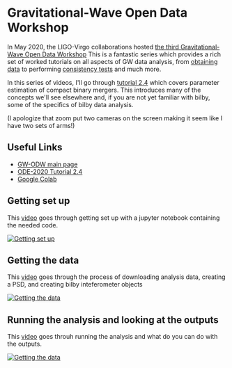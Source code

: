 # Gravitational-Wave Open Data Workshop

In May 2020, the LIGO-Virgo collaborations hosted [the third Gravitational-Wave Open Data Workshop](https://www.gw-openscience.org/s/workshop3/)
This is a fantastic series which provides a rich set of worked tutorials on all aspects of GW data analysis, from [obtaining data](https://github.com/gw-odw/odw-2020/blob/master/Day_1/Tuto%201.2%20Open%20Data%20access%20with%20GWpy.ipynb) to performing [consistency tests](https://github.com/gw-odw/odw-2020/blob/master/Day_2/Tuto_2.3_Signal_consistency_and_significance.ipynb) and much more.

In this series of videos, I'll go through [tutorial 2.4](https://github.com/gw-odw/odw-2020/blob/master/Day_2/Tuto_2.4_Parameter_estimation_for_compact_object_mergers.ipynb) which covers parameter estimation of compact binary mergers.
This introduces many of the concepts we'll see elsewhere and, if you are not yet familiar with bilby, some of the specifics of bilby data analysis.

(I apologize that zoom put two cameras on the screen making it seem like I have two sets of arms!)

## Useful Links
* [GW-ODW main page](https://www.gw-openscience.org/s/workshop3/)
* [ODE-2020 Tutorial 2.4](https://github.com/gw-odw/odw-2020/blob/master/Day_2/Tuto_2.4_Parameter_estimation_for_compact_object_mergers.ipynb)
* [Google Colab](https://colab.research.google.com/)

## Getting set up
This [video](https://youtu.be/D5mkFydbMso) goes through getting set up with a jupyter notebook containing the needed code. 

[![Getting set up](https://i9.ytimg.com/vi/D5mkFydbMso/mq1.jpg?sqp=CIihxfkF&rs=AOn4CLBX4albxjpoibemsU2L71xenCrQAA)](https://youtu.be/D5mkFydbMso)

## Getting the data
This [video](https://youtu.be/HuuE3_lFxxk) goes through the process of downloading analysis data, creating a PSD, and creating bilby inteferometer objects

[![Getting the data](https://i9.ytimg.com/vi/HuuE3_lFxxk/mq2.jpg?sqp=COClxfkF&rs=AOn4CLCL5Cre3C_pnfmqm4EsCNI44S21Aw)](https://youtu.be/HuuE3_lFxxk)

## Running the analysis and looking at the outputs

This [video](https://youtu.be/46E_OR9nahM) goes throuh running the analysis and what do you can do with the outputs.

[![Getting the data](https://i9.ytimg.com/vi/46E_OR9nahM/mq2.jpg?sqp=COClxfkF&rs=AOn4CLBUqrz9oe-6mU7Pob7U6mpvI5agOw)](https://youtu.be/HuuE3_lFxxk)
